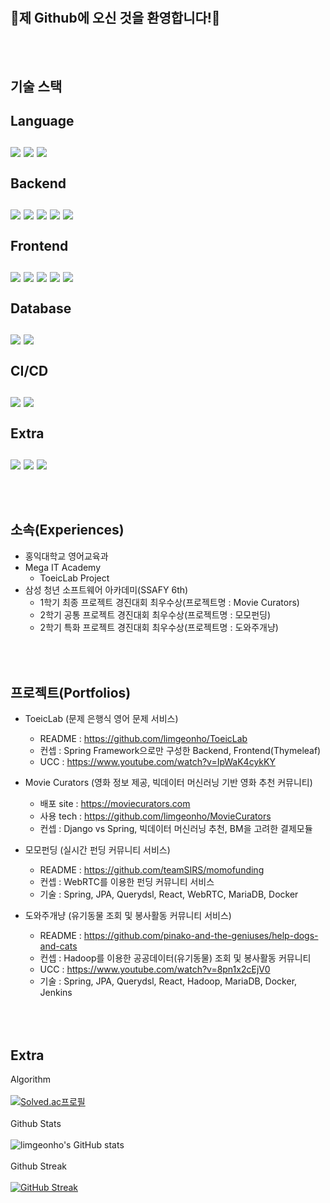 
<br/><br/>
👋제 Github에 오신 것을 환영합니다!👋
---

<br/><br/>
기술 스택
---
Language
<br/><br/>
<img src="https://img.shields.io/badge/Java-007396?style=flat-square&logo=Java&logoColor=white"/>
<img src="https://img.shields.io/badge/Python-3766AB?style=flat-square&logo=Python&logoColor=white"/>
<img src="https://img.shields.io/badge/Javascript-ffb13b?style=flat-square&logo=javascript&logoColor=white"/>
<br/><br/>
Backend
<br/><br/>
<img src="https://img.shields.io/badge/Spring-6DB33F?style=flat-square&logo=Spring&logoColor=white"/>
<img src="https://img.shields.io/badge/SpringBoot-6DB33F?style=flat-square&logo=SpringBoot&logoColor=white"/>
<img src="https://img.shields.io/badge/JPA-007396?style=flat-square&logoColor=white"/>
<img src="https://img.shields.io/badge/Querydsl-0769AD?style=flat-square&logoColor=white"/>
<img src="https://img.shields.io/badge/Django-092E20?style=flat-square&logo=Django&logoColor=white"/>
<br/><br/>
Frontend
<br/><br/>
<img src="https://img.shields.io/badge/HTML-E34F26?style=flat-square&logo=HTML5&logoColor=white"/>
<img src="https://img.shields.io/badge/CSS-1572B6?style=flat-square&logo=CSS3&logoColor=white"/>
<img src="https://img.shields.io/badge/Vue.js-4FC08D?style=flat-square&logo=Vue.js&logoColor=white"/>
<img src="https://img.shields.io/badge/React-61DAFB?style=flat-square&logo=React&logoColor=white"/>
<img src="https://img.shields.io/badge/ReactQuery-FF4154?style=flat-square&logo=ReactQuery&logoColor=white"/>
<br/><br/>
Database
<br/><br/>
<img src="https://img.shields.io/badge/Mysql-E6B91E?style=flat-square&logo=MySql&logoColor=white"/>
<img src="https://img.shields.io/badge/MariaDB-003545?style=flat-square&logo=MariaDB&logoColor=white"/>
<br/><br/>
CI/CD
<br/><br/>
<img src="https://img.shields.io/badge/Docker-2496ED?style=flat-square&logo=Docker&logoColor=white"/>
<img src="https://img.shields.io/badge/Jenkins-2496ED?style=flat-square&logo=Jenkins&logoColor=white"/>
<br/><br/>
Extra
<br/><br/>
<img src="https://img.shields.io/badge/Jira-0052CC?style=flat-square&logo=Jira&logoColor=white"/>
<img src="https://img.shields.io/badge/AWS-FF9900?style=flat-square&logo=AWS&logoColor=white"/>
<img src="https://img.shields.io/badge/Gitlab-FCA121?style=flat-square&logo=Gitlab&logoColor=white"/>
<br/><br/>
<br/><br/>
소속(Experiences)
---
- 홍익대학교 영어교육과
- Mega IT Academy
  - ToeicLab Project
- 삼성 청년 소프트웨어 아카데미(SSAFY 6th)
  - 1학기 최종 프로젝트 경진대회 최우수상(프로젝트명 : Movie Curators)
  - 2학기 공통 프로젝트 경진대회 최우수상(프로젝트명 : 모모펀딩)
  - 2학기 특화 프로젝트 경진대회 최우수상(프로젝트명 : 도와주개냥)

<br/><br/>
프로젝트(Portfolios)
---
- ToeicLab (문제 은행식 영어 문제 서비스)
  - README : https://github.com/limgeonho/ToeicLab
  - 컨셉 : Spring Framework으로만 구성한 Backend, Frontend(Thymeleaf)
  - UCC : https://www.youtube.com/watch?v=IpWaK4cykKY


- Movie Curators (영화 정보 제공, 빅데이터 머신러닝 기반 영화 추천 커뮤니티)
  - 배포 site : https://moviecurators.com
  - 사용 tech : https://github.com/limgeonho/MovieCurators
  - 컨셉 : Django vs Spring, 빅데이터 머신러닝 추천, BM을 고려한 결제모듈


- 모모펀딩 (실시간 펀딩 커뮤니티 서비스)
  - README : https://github.com/teamSIRS/momofunding
  - 컨셉 : WebRTC를 이용한 펀딩 커뮤니티 서비스
  - 기술 : Spring, JPA, Querydsl, React, WebRTC, MariaDB, Docker 


- 도와주개냥 (유기동물 조회 및 봉사활동 커뮤니티 서비스)
  - README : https://github.com/pinako-and-the-geniuses/help-dogs-and-cats
  - 컨셉 : Hadoop를 이용한 공공데이터(유기동물) 조회 및 봉사활동 커뮤니티 
  - UCC : https://www.youtube.com/watch?v=8pn1x2cEjV0
  - 기술 : Spring, JPA, Querydsl, React, Hadoop, MariaDB, Docker, Jenkins

<br/><br/>
Extra
---

Algorithm<br/><br/>
[![Solved.ac프로필](http://mazassumnida.wtf/api/v2/generate_badge?boj=ghlim909)](https://solved.ac/ghlim909)
<br/><br/>
Github Stats<br/><br/>
![limgeonho's GitHub stats](https://github-readme-stats.vercel.app/api?username=limgeonho&show_icons=true&theme=radical)
<br/><br/>
Github Streak<br/><br/>
[![GitHub Streak](http://github-readme-streak-stats.herokuapp.com?user=limgeonho&theme=blueberry)](https://git.io/streak-stats)
